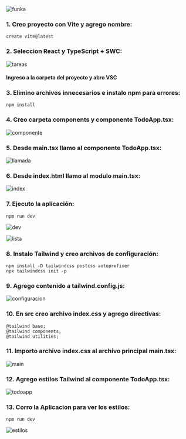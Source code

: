 ![funka](https://github.com/user-attachments/assets/b9ecb7dd-8ac2-431e-8dd9-dd10469ef243)

### 1. Creo proyecto con Vite y agrego nombre:

```
create vite@latest
```

### 2. Seleccion React y TypeScript + SWC:

![tareas](https://github.com/user-attachments/assets/588026f8-9163-4236-bf4a-89967cc04213)

#### Ingreso a la carpeta del proyecto y abro VSC

### 3. Elimino archivos innecesarios e instalo npm para errores:

```
npm install
```

### 4. Creo carpeta components y componente TodoApp.tsx:

![componente](https://github.com/user-attachments/assets/139470c2-86fd-448d-8661-94ba4f612948)

### 5. Desde main.tsx llamo al componente TodoApp.tsx:

![llamada](https://github.com/user-attachments/assets/6766c8bd-f979-4bc0-9de2-edfc415e3909)

### 6. Desde index.html llamo al modulo main.tsx:

![index](https://github.com/user-attachments/assets/1d87afa5-46a6-4f3b-b795-472b242f2f69)

### 7. Ejecuto la aplicación:

```
npm run dev
```
![dev](https://github.com/user-attachments/assets/9a8281c0-85f2-45eb-9075-af8b059f300f)

![lista](https://github.com/user-attachments/assets/a1ab504a-3f59-4e51-bbe6-541086d19a2e)

### 8. Instalo Tailwind y creo archivos de configuración:

```
npm install -D tailwindcss postcss autoprefixer
npx tailwindcss init -p
```
### 9. Agrego contenido a tailwind.config.js:

![configuracion](https://github.com/user-attachments/assets/80814412-bd7f-4243-a42f-286577850722)

### 10. En src creo archivo index.css y agrego directivas:

```
@tailwind base;
@tailwind components;
@tailwind utilities;
```

### 11. Importo archivo index.css al archivo principal main.tsx:

![main](https://github.com/user-attachments/assets/52f9ccae-0333-40c7-87cb-35bf527420e6)

### 12. Agrego estilos Tailwind al componente TodoApp.tsx:

![todoapp](https://github.com/user-attachments/assets/75a14f00-cbcb-4817-925b-facf4e781b92)

### 13. Corro la Aplicacion para ver los estilos:

```
npm run dev
```

![estilos](https://github.com/user-attachments/assets/4251c1e7-9da9-4f0a-9b3a-5a3dff816fc0)



